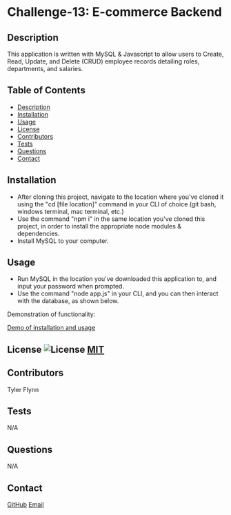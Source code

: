 
  # Challenge-13: E-commerce Backend

  ## Description
  This application is written with MySQL & Javascript to allow users to Create, Read, Update, and Delete (CRUD) employee records detailing roles, departments, and salaries.

  ## Table of Contents
  - [Description](#description)
  - [Installation](#installation)
  - [Usage](#usage)
  - [License](#license)
  - [Contributors](#contributors)
  - [Tests](#tests)
  - [Questions](#questions)
  - [Contact](#contact)

  ## Installation
  - After cloning this project, navigate to the location where you've cloned it using the "cd [file location]" command in your CLI of choice (git bash, windows terminal, mac terminal, etc.)
  - Use the command "npm i" in the same location you've cloned this project, in order to install the appropriate node modules & dependencies.
  - Install MySQL to your computer.

  ## Usage
  - Run MySQL in the location you've downloaded this application to, and input your password when prompted.
  - Use the command "node app.js" in your CLI, and you can then interact with the database, as shown below.

  
Demonstration of functionality:

[Demo of installation and usage]()

  ## License ![License](https://img.shields.io/badge/License-MIT-yellow.svg) [MIT](https://opensource.org/licenses/MIT)

  ## Contributors
  Tyler Flynn

  ## Tests
  N/A

  ## Questions
  N/A

  ## Contact
  [GitHub](https://github.com/tyler94flynn)
  [Email](tyler94flynn@gmail.com)
  